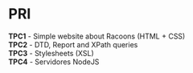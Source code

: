 # PRI

__TPC1__ - Simple website about Racoons (HTML + CSS)  
__TPC2__ - DTD, Report and XPath queries  
__TPC3__ - Stylesheets (XSL)  
__TPC4__ - Servidores NodeJS 
